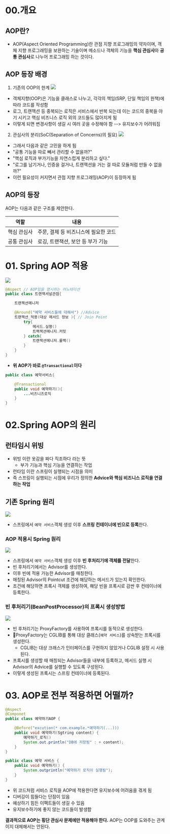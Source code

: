 
# 00.개요
## AOP란?
- AOP(Aspect Oriented Programming)란 관점 지향 프로그래밍의 약자이며, 객체 지향 프로그래밍을 보완하는 기술이며 메소드나 객체의 기능을 **핵심 관심사**와 **공통 관심사**로 나누어 프로그래밍 하는 것이다. 

## AOP 등장 배경

1. 기존의 OOP의 한계
![](https://velog.velcdn.com/images/cod0216/post/638440da-937f-4cc7-98cd-934da8d4947c/image.png)

  - 객체지향(OOP)은 기능을 클래스로 나누고, 각각의 책임(SRP, 단일 책임의 원책)에 따라 코드를 작성함
  - 로그, 트랜잭션 등 중복되는 로직은 서비스에서 반복 되는데 이는 코드의 중복을 야기 시키고 핵심 비즈니스 로직 외의 코드들도 많아지게 됨
  - 이렇게 되면 변경사항이 생길 시 여러 곳을 수정해야 함 --> 유지보수가 어려워짐

2. 관심사의 분리(SoC(Separation of Concerns)의 필요)
![](https://velog.velcdn.com/images/cod0216/post/167f0749-4df2-4c5a-88da-01a88260ceb4/image.png)
- 그래서 다음과 같은 고민을 하게 됨
- "공통 기능을 따로 빼서 관리할 수 없을까?"
- "핵심 로직과 부가기능을 자연스럽게 분리하고 싶다."
- "로그를 남기거나, 인증을 걸거나, 트랜잭션을 거는 걸 따로 모듈처럼 만들 수 없을까?"
- 이런 필요성이 커지면서 관점 지향 프로그래밍(AOP)이 등장하게 됨

## AOP의 등장

AOP는 다음과 같은 구조를 제안한다.

| 역할     | 내용                                      |
| ------ | --------------------------------------- |
| 핵심 관심사 | 주문, 결제 등 비즈니스에 필요한 코드                   |
| 공통 관심사 | 로깅, 트랜잭션, 보안 등 부가 기능                    |

# 01. Spring AOP 적용

![](https://velog.velcdn.com/images/cod0216/post/ae77cb69-95a0-46f0-941e-8317a8b1ecae/image.png)
```java
@Aspect // AOP임을 명시하는 어노테이션
public class 트랜잭셔널관점{

	트랜잭션메니저

	@Around("예약 서비스들에 대해서") //Advice
	트랜잭션_적용(대상 메서드 정보 ){ // Join Point
		try{
			메서드.실행()
			트랙잭션메니지.커밋
		} catch{
			트랜잭션메니저.롤백()
		}
	}
}
```

- **위 AOP가 바로 `@Transactional`이다**
```java
public class 예약서비스{

	@Transactional
	public void 예약하기(){
		...비즈니즈로직
	}
}
```


# 02.Spring AOP의 원리

## 런타임시 위빙
- 위빙 이란 옷감을 짜다 직조하다 라는 뜻
	- 부가 기능과 핵심 기능을 연결하는 작업
- 런타임 이란 스프링이 실행되는 시점을 의미
- 즉 스프링이 실행되는 시점에 우리가 정의한 **Advice와 핵심 비즈니스 로직을 연결하는 작업**

## 기존 Spring 원리
![](https://velog.velcdn.com/images/cod0216/post/cf147176-d321-41ae-b4cc-ff1d1decaee2/image.png)
- 스프링에서 `예약 서비스`객체 생성 이후 **스프링 컨테이너에 빈으로 등록**한다.

### AOP 적용시 Spring 원리

![](https://velog.velcdn.com/images/cod0216/post/c9eccb09-b744-4ed1-81f4-24b33c1808ca/image.png)
- 스프링에서 `예약 서비스`객체 생성 이후 **빈 후처리기에 객체를 전달**한다.
-  빈 후처리기에서는 Advisor를 생성한다.
- 이후 빈에 적용 가능한 Advisor를 매칭한다.
- 매칭된 Advisor의 Pointcut 조건에 해당하는 메서드가 있는지 확인한다.
- 조건에 해당하면 프록시 객체를 생성하여, 해당 빈을 프록시로 감싼 후 컨테이너에 등록한다.

### 빈 후처리기(BeanPostProcessor)의 프록시 생성방법
![](https://velog.velcdn.com/images/cod0216/post/264d0d64-e533-425f-a2cc-d3c9a700b350/image.png)
- 빈 후처리기는 ProxyFactory를 사용하여 프록시를 동적으로 생성한다.
- ProxyFactory는 CGLIB를 통해 대상 클래스(`예약 서비스`)를 상속받는 프록시를 생성한다.
  - CGLIB는 대상 크래스가 인터페이스를 구현하지 않았거나 CGLIB 설정 시 사용된다.
- 프록시를 생성할 때 매칭되는 Advisor들을 내부에 등록하고, 메서드 실행 시 Advisor의 Advice를 실행할 수 있도록 구성된다.
- 이렇게 생성된 프록시는 스프링 컨테이너에 등록된다.

# 03. AOP로 전부 적용하면 어떨까?
```java
@Aspect
@Componet
public class 예약하기AOP {

	@Before("excution(* com.example.*예약하기(...)))
	public void 예약하기(Sgtring content) {
		예약하기_로직()
		System.out.println("DB에 저장됨" : + content);
	}
}

public class 예약 서비스 {
	public void 예약하기() {
		System.outprintln("예약하기 로직이 실행됨");
	}
}
```

- 위 코드처럼 서비스 로직을 AOP에 적용한다면 유지보수에 어려움을 겪게 됨
- 디버깅이 힘들다는 단점이 있음
- 예상하기 힘든 이팩트들이 생길 수 있음
- 유지보수하기에 좋지 않는 코드들이 발생함

**결과적으로 AOP는 횡단 관심사 문제에만 적용해야 한다.** AOP는 OOP를 도와주는 관계이지 대체해서는 안된다.

